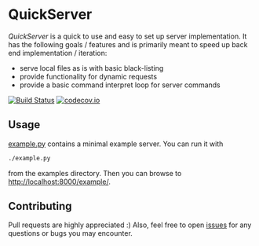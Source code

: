 # QuickServer

*QuickServer* is a quick to use and easy to set up server implementation. It has
the following goals / features and is primarily meant to speed up back end
implementation / iteration:

* serve local files as is with basic black-listing
* provide functionality for dynamic requests
* provide a basic command interpret loop for server commands

[![Build Status](https://travis-ci.org/JosuaKrause/quick_server.svg?branch=master)](https://travis-ci.org/JosuaKrause/quick_server)
[![codecov.io](https://codecov.io/github/JosuaKrause/quick_server/coverage.svg?branch=master)](https://codecov.io/github/JosuaKrause/quick_server?branch=master)

## Usage

[example.py](example/example.py) contains a minimal example server.
You can run it with

```bash
./example.py
```

from the examples directory.
Then you can browse to [http://localhost:8000/example/](http://localhost:8000/example/).

## Contributing

Pull requests are highly appreciated :)
Also, feel free to open [issues](https://github.com/JosuaKrause/quick_server/issues) for any questions or bugs you may encounter.
